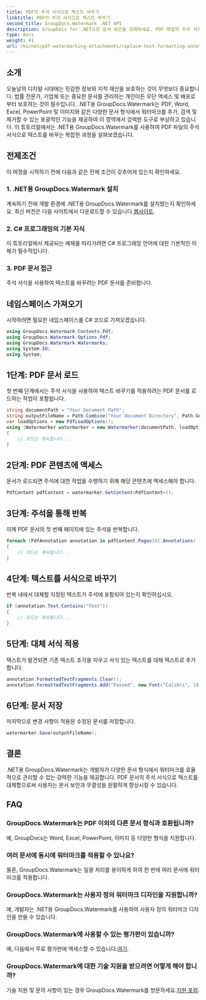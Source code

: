 ```yaml
---
title: PDF의 주석 서식으로 텍스트 바꾸기
linktitle: PDF의 주석 서식으로 텍스트 바꾸기
second_title: GroupDocs.Watermark .NET API
description: GroupDocs for .NET으로 문서 보안을 강화하세요. PDF 파일의 주석 서식으로 텍스트를 손쉽게 바꾸는 방법을 알아보세요.
type: docs
weight: 41
url: /ko/net/pdf-watermarking-attachments/replace-text-formatting-annotation-pdf/
---
```

## 소개
오늘날의 디지털 시대에는 민감한 정보와 지적 재산을 보호하는 것이 무엇보다 중요합니다. 법률 전문가, 기업체 또는 중요한 문서를 관리하는 개인이든 무단 액세스 및 배포로부터 보호하는 것이 필수입니다. .NET용 GroupDocs.Watermark는 PDF, Word, Excel, PowerPoint 및 이미지와 같은 다양한 문서 형식에서 워터마크를 추가, 검색 및 제거할 수 있는 포괄적인 기능을 제공하여 이 영역에서 강력한 도구로 부상하고 있습니다. 이 튜토리얼에서는 .NET용 GroupDocs.Watermark를 사용하여 PDF 파일의 주석 서식으로 텍스트를 바꾸는 복잡한 과정을 살펴보겠습니다.
## 전제조건
이 여정을 시작하기 전에 다음과 같은 전제 조건이 갖추어져 있는지 확인하세요.
### 1. .NET용 GroupDocs.Watermark 설치
 계속하기 전에 개발 환경에 .NET용 GroupDocs.Watermark를 설치했는지 확인하세요. 최신 버전은 다음 사이트에서 다운로드할 수 있습니다.[웹사이트](https://releases.groupdocs.com/Watermark/net/).
### 2. C# 프로그래밍의 기본 지식
이 튜토리얼에서 제공되는 예제를 따라가려면 C# 프로그래밍 언어에 대한 기본적인 이해가 필수적입니다.
### 3. PDF 문서 접근
주석 서식을 사용하여 텍스트를 바꾸려는 PDF 문서를 준비합니다.

## 네임스페이스 가져오기
시작하려면 필요한 네임스페이스를 C# 코드로 가져오겠습니다.
```csharp
using GroupDocs.Watermark.Contents.Pdf;
using GroupDocs.Watermark.Options.Pdf;
using GroupDocs.Watermark.Watermarks;
using System.IO;
using System;
```
## 1단계: PDF 문서 로드
첫 번째 단계에서는 주석 서식을 사용하여 텍스트 바꾸기를 적용하려는 PDF 문서를 로드하는 작업이 포함됩니다.
```csharp
string documentPath = "Your Document Path";
string outputFileName = Path.Combine("Your Document Directory", Path.GetFileName(documentPath));
var loadOptions = new PdfLoadOptions();
using (Watermarker watermarker = new Watermarker(documentPath, loadOptions))
{
    // 코드는 계속됩니다...
}
```
## 2단계: PDF 콘텐츠에 액세스
문서가 로드되면 주석에 대한 작업을 수행하기 위해 해당 콘텐츠에 액세스해야 합니다.
```csharp
PdfContent pdfContent = watermarker.GetContent<PdfContent>();
```
## 3단계: 주석을 통해 반복
이제 PDF 문서의 첫 번째 페이지에 있는 주석을 반복합니다.
```csharp
foreach (PdfAnnotation annotation in pdfContent.Pages[0].Annotations)
{
    // 코드는 계속됩니다...
}
```
## 4단계: 텍스트를 서식으로 바꾸기
반복 내에서 대체할 지정된 텍스트가 주석에 포함되어 있는지 확인하십시오.
```csharp
if (annotation.Text.Contains("Test"))
{
    // 코드는 계속됩니다...
}
```
## 5단계: 대체 서식 적용
텍스트가 발견되면 기존 텍스트 조각을 지우고 서식 있는 텍스트를 대체 텍스트로 추가합니다.
```csharp
annotation.FormattedTextFragments.Clear();
annotation.FormattedTextFragments.Add("Passed", new Font("Calibri", 19, FontStyle.Bold), Color.Red, Color.Aqua);
```
## 6단계: 문서 저장
마지막으로 변경 사항이 적용된 수정된 문서를 저장합니다.
```csharp
watermarker.Save(outputFileName);
```

## 결론
.NET용 GroupDocs.Watermark는 개발자가 다양한 문서 형식에서 워터마크를 효율적으로 관리할 수 있는 강력한 기능을 제공합니다. PDF 문서의 주석 서식으로 텍스트를 대체함으로써 사용자는 문서 보안과 무결성을 원활하게 향상시킬 수 있습니다.
## FAQ
### GroupDocs.Watermark는 PDF 이외의 다른 문서 형식과 호환됩니까?
예, GroupDocs는 Word, Excel, PowerPoint, 이미지 등 다양한 형식을 지원합니다.
### 여러 문서에 동시에 워터마크를 적용할 수 있나요?
물론, GroupDocs.Watermark는 일괄 처리를 용이하게 하여 한 번에 여러 문서에 워터마크를 적용합니다.
### GroupDocs.Watermark는 사용자 정의 워터마크 디자인을 지원합니까?
예, 개발자는 .NET용 GroupDocs.Watermark를 사용하여 사용자 정의 워터마크 디자인을 만들 수 있습니다.
### GroupDocs.Watermark에 사용할 수 있는 평가판이 있습니까?
 예, 다음에서 무료 평가판에 액세스할 수 있습니다.[여기](https://releases.groupdocs.com/).
### GroupDocs.Watermark에 대한 기술 지원을 받으려면 어떻게 해야 합니까?
 기술 지원 및 문의 사항이 있는 경우 GroupDocs.Watermark를 방문하세요.[지원 포럼](https://forum.groupdocs.com/c/watermark/19).
